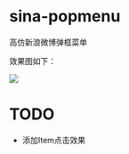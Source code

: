 # sina-popmenu
高仿新浪微博弹框菜单

效果图如下：

![](https://github.com/hanhailong/AndroidStudyResources/blob/master/screenshot/tanhuang-offical-demo3.gif?raw=true)

# TODO
* 添加Item点击效果